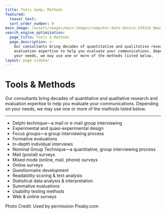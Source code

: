 ```yaml
---
title: Tools &amp; Methods
featured:
  teaser_text:
  sort_order_number: 0
main_image: /assets/images/main-images/computer-data-device-159226_News-Archieves.jpg
search_engine_optimization:
  page_title: Tools & Methods
  page_description: >-
    Our consultants bring decades of quantitative and qualitative research and
    evaluation expertise to help you evaluate your communications. Depending on
    your needs, we may use one or more of the methods listed below.
layout: page-sidebar
---
```


# Tools & Methods

Our consultants bring decades of quantitative and qualitative research and evaluation expertise to help you evaluate your communications. Depending on your needs, we may use one or more of the methods listed below.

---

* Delphi technique—a mail or e-mail group interviewing
* Experimental and quasi-experimental design
* Focus groups—a group interviewing process
* Formative evaluations
* In-depth individual interviews
* Nominal Group Technique—a quantitative, group interviewing process
* Mail (postal) surveys
* Mixed mode (online, mail, phone) surveys
* Online surveys
* Questionnaire development
* Readability scoring & text analysis
* Statistical data analysis & interpretation
* Summative evaluations
* Usability testing methods
* Web & online surveys

Photo Credit: Used by permission Pixaby.com